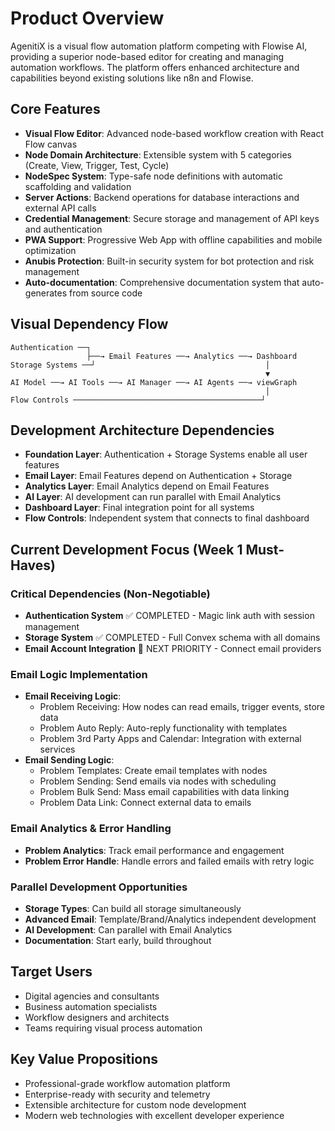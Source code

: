 # Product Overview

AgenitiX is a visual flow automation platform competing with Flowise AI, providing a superior node-based editor for creating and managing automation workflows. The platform offers enhanced architecture and capabilities beyond existing solutions like n8n and Flowise.

## Core Features

- **Visual Flow Editor**: Advanced node-based workflow creation with React Flow canvas
- **Node Domain Architecture**: Extensible system with 5 categories (Create, View, Trigger, Test, Cycle)
- **NodeSpec System**: Type-safe node definitions with automatic scaffolding and validation
- **Server Actions**: Backend operations for database interactions and external API calls
- **Credential Management**: Secure storage and management of API keys and authentication
- **PWA Support**: Progressive Web App with offline capabilities and mobile optimization
- **Anubis Protection**: Built-in security system for bot protection and risk management
- **Auto-documentation**: Comprehensive documentation system that auto-generates from source code

## Visual Dependency Flow

```
Authentication ──┐
                 ├──→ Email Features ──→ Analytics ──→ Dashboard
Storage Systems ──┘                                      │
                                                         ▼
AI Model ──→ AI Tools ──→ AI Manager ──→ AI Agents ──→ viewGraph
                                                         │
Flow Controls ──────────────────────────────────────────┘
```

## Development Architecture Dependencies

- **Foundation Layer**: Authentication + Storage Systems enable all user features
- **Email Layer**: Email Features depend on Authentication + Storage
- **Analytics Layer**: Email Analytics depend on Email Features
- **AI Layer**: AI development can run parallel with Email Analytics
- **Dashboard Layer**: Final integration point for all systems
- **Flow Controls**: Independent system that connects to final dashboard

## Current Development Focus (Week 1 Must-Haves)

### Critical Dependencies (Non-Negotiable)
- **Authentication System** ✅ COMPLETED - Magic link auth with session management
- **Storage System** ✅ COMPLETED - Full Convex schema with all domains
- **Email Account Integration** 🎯 NEXT PRIORITY - Connect email providers

### Email Logic Implementation
- **Email Receiving Logic**: 
  - Problem Receiving: How nodes can read emails, trigger events, store data
  - Problem Auto Reply: Auto-reply functionality with templates
  - Problem 3rd Party Apps and Calendar: Integration with external services
- **Email Sending Logic**:
  - Problem Templates: Create email templates with nodes
  - Problem Sending: Send emails via nodes with scheduling
  - Problem Bulk Send: Mass email capabilities with data linking
  - Problem Data Link: Connect external data to emails

### Email Analytics & Error Handling
- **Problem Analytics**: Track email performance and engagement
- **Problem Error Handle**: Handle errors and failed emails with retry logic

### Parallel Development Opportunities
- **Storage Types**: Can build all storage simultaneously
- **Advanced Email**: Template/Brand/Analytics independent development
- **AI Development**: Can parallel with Email Analytics
- **Documentation**: Start early, build throughout

## Target Users

- Digital agencies and consultants
- Business automation specialists
- Workflow designers and architects
- Teams requiring visual process automation

## Key Value Propositions

- Professional-grade workflow automation platform
- Enterprise-ready with security and telemetry
- Extensible architecture for custom node development
- Modern web technologies with excellent developer experience